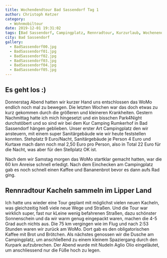```yaml
---
title: Wochendendtour Bad Sassendorf Tag 1
author: Christoph Ketzer
category:
  - Wohnmobiltour
date: 2019-12-01 19:31:02
tags: [Bad Sassendorf, Campingplatz, Rennradtour, Kurzurlaub, Wochenende]
city: Bad Sassendorf
gallery:
  - BadSassendorf00.jpg
  - BadSassendorf01.jpg
  - BadSassendorf02.jpg
  - BadSassendorf03.jpg
  - BadSassendorf04.jpg
  - BadSassendorf05.jpg
---
```



## Es geht los :)

Donnerstag Abend hatten wir kurzer Hand uns entschlossen das WoMo endlich noch mal zu bewegen.
Die letzten Wochen war das doch etwas zu kurz gekommen durch die größeren und kleineren Krankheiten.
Gestern Nachmittag hatte ich mich hingesetzt und ein bisschen Park4Night durchstöbert und so sind wir bei dem Kur Camping Rumkerhof in Bad Sassendorf hängen geblieben. Unser erster Art Campingplatz den wir ansteuern, mit einem super Sanitärgebäude wie wir heute feststellen konnten. Stehplatz 9 Euro/Nacht, Sanitärgebäude je Person 4 Euro und Kurtaxe mach dann noch mal 2,50 Euro pro Person, also in Total 22 Euro für die Nacht, was aber für den Stellplatz OK ist.

Nach dem wir Samstag morgen das WoMo startklar gemacht hatten, war die 60 km Anreise schnell erledigt. Nach dem Einchecken am Campingplatz gab es noch schnell einen Kaffee und Bananenbrot bevor es dann aufs Rad ging.

## Rennradtour Kacheln sammeln im Lipper Land

Ich hatte uns wieder eine Tour geplant mit möglichst vielen neuen Kacheln, was gleichzeitig hieß viele neue Wege und Straßen. Und die Tour war wirklich super, fast nur kLeine wenig befahrenen Straßen, dazu schönster Sonnenschein und da wir warm genug eingepackt waren, machen die 4-5 Grad auch nichts aus. Die 75 km vergingen wie im Flug und nach 2:53 Stunden waren wir zurück am WoMo. 
Dort gab es den obligatorischen Kaffee mit Brot und Brötchen. Als nächstes genossen wir die Dusche am Campingplatz, um anschließend zu einem kleinem Spaziergang durch den Kurpark aufzubrechen.
Der Abend wurde mit Nudeln Aglio Olio eingeläutet, um anschliessend nur die Füße hoch zu legen. 